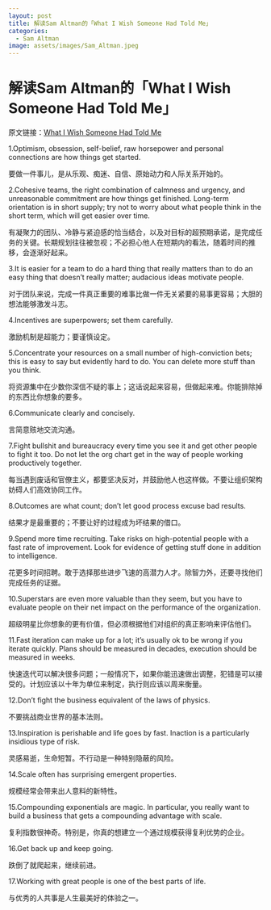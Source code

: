 ```yaml
---
layout: post
title: 解读Sam Altman的「What I Wish Someone Had Told Me」
categories:
  - Sam Altman
image: assets/images/Sam_Altman.jpeg
---
```

# 解读Sam Altman的「What I Wish Someone Had Told Me」


 原文链接：[What I Wish Someone Had Told Me](https://blog.samaltman.com/what-i-wish-someone-had-told-me) 


1.Optimism, obsession, self-belief, raw horsepower and personal connections are how things get started.

要做一件事儿，是从乐观、痴迷、自信、原始动力和人际关系开始的。

2.Cohesive teams, the right combination of calmness and urgency, and unreasonable commitment are how things get finished. Long-term orientation is in short supply; try not to worry about what people think in the short term, which will get easier over time.

有凝聚力的团队、冷静与紧迫感的恰当结合，以及对目标的超预期承诺，是完成任务的关键。长期规划往往被忽视；不必担心他人在短期内的看法，随着时间的推移，会逐渐好起来。

3.It is easier for a team to do a hard thing that really matters than to do an easy thing that doesn’t really matter; audacious ideas motivate people.

对于团队来说，完成一件真正重要的难事比做一件无关紧要的易事更容易；大胆的想法能够激发斗志。

4.Incentives are superpowers; set them carefully.

激励机制是超能力；要谨慎设定。

5.Concentrate your resources on a small number of high-conviction bets; this is easy to say but evidently hard to do. You can delete more stuff than you think.

将资源集中在少数你深信不疑的事上；这话说起来容易，但做起来难。你能排除掉的东西比你想象的要多。

6.Communicate clearly and concisely.

言简意赅地交流沟通。

7.Fight bullshit and bureaucracy every time you see it and get other people to fight it too. Do not let the org chart get in the way of people working productively together.

每当遇到废话和官僚主义，都要坚决反对，并鼓励他人也这样做。不要让组织架构妨碍人们高效协同工作。

8.Outcomes are what count; don’t let good process excuse bad results.

结果才是最重要的；不要让好的过程成为坏结果的借口。

9.Spend more time recruiting. Take risks on high-potential people with a fast rate of improvement. Look for evidence of getting stuff done in addition to intelligence.

花更多时间招聘。敢于选择那些进步飞速的高潜力人才。除智力外，还要寻找他们完成任务的证据。

10.Superstars are even more valuable than they seem, but you have to evaluate people on their net impact on the performance of the organization.

超级明星比你想象的更有价值，但必须根据他们对组织的真正影响来评估他们。

11.Fast iteration can make up for a lot; it’s usually ok to be wrong if you iterate quickly. Plans should be measured in decades, execution should be measured in weeks.

快速迭代可以解决很多问题；一般情况下，如果你能迅速做出调整，犯错是可以接受的。计划应该以十年为单位来制定，执行则应该以周来衡量。

12.Don’t fight the business equivalent of the laws of physics.

不要挑战商业世界的基本法则。

13.Inspiration is perishable and life goes by fast. Inaction is a particularly insidious type of risk.

灵感易逝，生命短暂。不行动是一种特别隐蔽的风险。

14.Scale often has surprising emergent properties.

规模经常会带来出人意料的新特性。

15.Compounding exponentials are magic. In particular, you really want to build a business that gets a compounding advantage with scale.

复利指数很神奇。特别是，你真的想建立一个通过规模获得复利优势的企业。

16.Get back up and keep going.

跌倒了就爬起来，继续前进。

17.Working with great people is one of the best parts of life.

与优秀的人共事是人生最美好的体验之一。